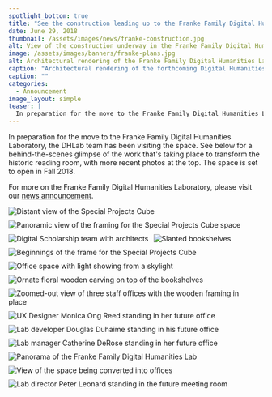```yaml
---
spotlight_bottom: true
title: "See the construction leading up to the Franke Family Digital Humanities Laboratory"
date: June 29, 2018
thumbnail: /assets/images/news/franke-construction.jpg
alt: View of the construction underway in the Franke Family Digital Humanities Laboratory
image: /assets/images/banners/franke-plans.jpg
alt: Architectural rendering of the Franke Family Digital Humanities Laboratory
caption: "Architectural rendering of the forthcoming Digital Humanities Lab in the Franke Family Reading Room, courtesy of Apicella + Bunton Architects, LLC (January 8, 2018)."
caption: ""
categories:
  - Announcement
image_layout: simple
teaser: |
  In preparation for the move to the Franke Family Digital Humanities Laboratory, the DHLab team has been visiting the space. Get a behind-the-scenes glimpse of the work that's taking place to transform the historic reading room.
---
```

In preparation for the move to the Franke Family Digital Humanities Laboratory, the DHLab team has been visiting the space. See below for a behind-the-scenes glimpse of the work that's taking place to transform the historic reading room, with more recent photos at the top. The space is set to open in Fall 2018.

For more on the Franke Family Digital Humanities Laboratory, please visit our <a href='http://dhlab.yale.edu/news/2018-05-10-franke-renovation.html' target='_blank'>news announcement</a>.

<img src='{{site.baseurl}}/assets/images/news/franke-cube-glass.jpg'
     alt="Distant view of the Special Projects Cube" 
     style='float: left; margin-right: 10px; padding-bottom: 10px' />
<img src='{{site.baseurl}}/assets/images/news/franke-cube-panorama.jpg'
     alt="Panoramic view of the framing for the Special Projects Cube space" 
     style='float: left; margin-right: 10px; padding-bottom: 10px' />
<img src='{{site.baseurl}}/assets/images/news/franke-team-cropped.jpg'
     alt="Digital Scholarship team with architects" 
     style='float: left; margin-right: 10px; padding-bottom: 10px' />
<img src='{{site.baseurl}}/assets/images/news/franke-bookshelves.jpg'
     alt="Slanted bookshelves" 
     style='float: left; margin-right: 10px; padding-bottom: 10px' />
<img src='{{site.baseurl}}/assets/images/news/franke-cube.jpg'
     alt="Beginnings of the frame for the Special Projects Cube" 
     style='float: left; margin-right: 10px; padding-bottom: 10px' />
<img src='{{site.baseurl}}/assets/images/news/franke-office-skylight.jpg'
     alt="Office space with light showing from a skylight" 
     style='float: left; margin-right: 10px; padding-bottom: 10px' />
<img src='{{site.baseurl}}/assets/images/news/franke-relief-cropped.jpg'
     alt="Ornate floral wooden carving on top of the bookshelves" 
     style='float: left; margin-right: 10px; padding-bottom: 10px' />
<img src='{{site.baseurl}}/assets/images/news/franke-offices-side.jpg'
     alt="Zoomed-out view of three staff offices with the wooden framing in place" 
     style='float: left; margin-right: 10px; padding-bottom: 10px' />
<img src='{{site.baseurl}}/assets/images/news/franke-mor.jpg'
     alt="UX Designer Monica Ong Reed standing in her future office" 
     style='float: left; margin-right: 10px; padding-bottom: 10px' />
<img src='{{site.baseurl}}/assets/images/news/franke-dd.jpg'
     alt="Lab developer Douglas Duhaime standing in his future office" 
     style='float: left; margin-right: 10px; padding-bottom: 10px' />
<img src='{{site.baseurl}}/assets/images/news/franke-cd.jpg'
     alt="Lab manager Catherine DeRose standing in her future office" 
     style='float: left; margin-right: 10px; padding-bottom: 10px' />
<img src='{{site.baseurl}}/assets/images/news/franke-panorama.jpg'
     alt="Panorama of the Franke Family Digital Humanities Lab" 
     style='float: left; margin-right: 10px; padding-bottom: 10px' />
<img src='{{site.baseurl}}/assets/images/news/franke-offices.jpg'
     alt="View of the space being converted into offices" 
     style='float: left; margin-right: 10px; padding-bottom: 10px' />
<img src='{{site.baseurl}}/assets/images/news/franke-pl.jpg'
     alt="Lab director Peter Leonard standing in the future meeting room" 
     style='float: left; margin-right: 10px; padding-bottom: 10px' />
